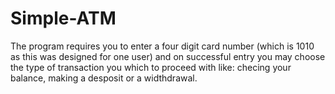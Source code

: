 # Simple-ATM

The program requires you to enter a four digit card number (which is 1010 as this was designed for one user) and on successful entry you may choose the type of transaction you which to proceed with like: 
checing your balance, making a desposit or a widthdrawal.
 

